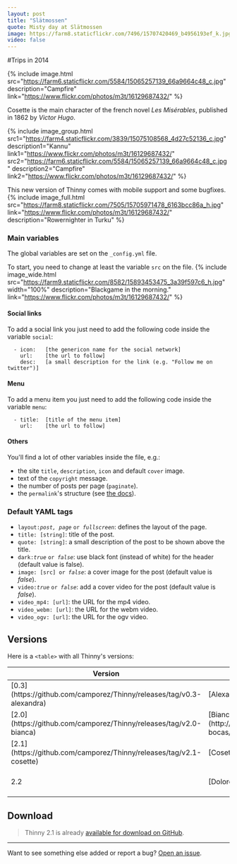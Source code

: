 ```yaml
---
layout: post
title: "Slätmossen"
quote: Misty day at Slätmossen
image: https://farm8.staticflickr.com/7496/15707420469_b4956193ef_k.jpg
video: false
---
```


#Trips in 2014

{% include image.html src="https://farm6.staticflickr.com/5584/15065257139_66a9664c48_c.jpg" description="Campfire" link="https://www.flickr.com/photos/m3t/16129687432/" %}

Cosette is the main character of the french novel _Les Misérables_, published in 1862 by _Victor Hugo_.

{% include image_group.html src1="https://farm4.staticflickr.com/3839/15075108568_4d27c52136_c.jpg" description1="Kannu" link1="https://www.flickr.com/photos/m3t/16129687432/" src2="https://farm6.staticflickr.com/5584/15065257139_66a9664c48_c.jpg" description2="Campfire" link2="https://www.flickr.com/photos/m3t/16129687432/" %}

This new version of Thinny comes with mobile support and some bugfixes.
{% include image_full.html src="https://farm8.staticflickr.com/7505/15705971478_6163bcc86a_h.jpg" link="https://www.flickr.com/photos/m3t/16129687432/" description="Rowernighter in Turku" %}

### Main variables

The global variables are set on the `_config.yml` file.

To start, you need to change at least the variable `src` on the file.
{% include image_wide.html src="https://farm9.staticflickr.com/8582/15893453475_3a39f597c6_h.jpg" width="100%" description="Blackgame in the morning." link="https://www.flickr.com/photos/m3t/16129687432/" %}
#### Social links

To add a social link you just need to add the following code inside the variable `social`:

```
  - icon:	[the genericon name for the social network]
    url:	[the url to follow]
    desc:	[a small description for the link (e.g. "Follow me on twitter")]
```

#### Menu

To add a menu item you just need to add the following code inside the variable `menu`:

```
  - title:	[title of the menu item]
    url:	[the url to follow]
```

#### Others

You'll find a lot of other variables inside the file, e.g.:

- the site `title`, `description`, `icon` and default `cover` image.
- text of the `copyright` message.
- the number of posts per page (`paginate`).
- the `permalink`'s structure (see [the docs](http://jekyllrb.com/docs/pagination/)).


### Default YAML tags

- `layout:`<i>`post, page`</i> `or `<i>`fullscreen`</i>: defines the layout of the page.
- `title: [string]`: title of the post.
- `quote: [string]`: a small description of the post to be shown above the title.
- `dark:`<i>`true`</i> `or `<i>`false`</i>: use black font (instead of white) for the header (default value is false).
- `image: [src] or `<i>`false`</i>: a cover image for the post (default value is _false_).
- `video:`<i>`true`</i> `or `<i>`false`</i>: add a cover video for the post (default value is _false_).
- `video_mp4: [url]`: the URL for the mp4 video.
- `video_webm: [url]`: the URL for the webm video.
- `video_ogv: [url]`: the URL for the ogv video.

## Versions

Here is a `<table>` with all Thinny's versions:
<table>
  <thead>
    <tr>
      <th>Version</th>
      <th>Codename</th>
      <th>Platform</th>
      <th>Release date</th>
    </tr>
  </thead>
  <tbody>
    <tr>
      <td>[0.3](https://github.com/camporez/Thinny/releases/tag/v0.3-alexandra)</td>
      <td>[Alexandra](http://nikita2010.wikia.com/wiki/Alexandra_Udinov)</td>
      <td>Ghost 0.3.x</td>
      <td>November 2013</td>
    </tr>
    <tr>
      <td>[2.0](https://github.com/camporez/Thinny/releases/tag/v2.0-bianca)</td>
      <td>[Bianca](http://memoriaglobo.globo.com/programas/entretenimento/novelas/caras-bocas/caras-bocas-bianca-isabelle-drummond.htm)</td>
      <td>Jekyll</td>
      <td>January 2014</td>
    </tr>
    <tr>
      <td>[2.1](https://github.com/camporez/Thinny/releases/tag/v2.1-cosette)</td>
      <td>[Cosette](http://lesmiserables.wikia.com/wiki/Cosette)</td>
      <td>Jekyll</td>
      <td>March 2014</td>
    </tr>
    <tr>
      <td>2.2</td>
      <td>[Dolores](http://en.wikipedia.org/wiki/Dolores_Haze)</td>
      <td>Jekyll</td>
      <td><i>Soon (see the [issues list](https://github.com/camporez/camporez.github.io/issues?milestone=3))</i></td>
    </tr>
  </tbody>
</table>

## Download

> Thinny 2.1 is already [available for download on GitHub](https://github.com/camporez/Thinny/releases).

-----
Want to see something else added or report a bug? [Open an issue](https://github.com/camporez/camporez.github.io/issues/new).
